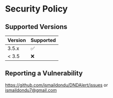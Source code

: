 # Security Policy

## Supported Versions

| Version | Supported          |
| ------- | ------------------ |
| 3.5.x   | :white_check_mark: |
| < 3.5   | :x:                |

## Reporting a Vulnerability

https://github.com/ismaildondu/DNDAlert/issues or ismaildondu7@gmail.com
